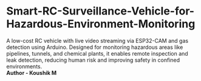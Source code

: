# Smart-RC-Surveillance-Vehicle-for-Hazardous-Environment-Monitoring
A low-cost RC vehicle with live video streaming via ESP32-CAM and gas detection using Arduino. Designed for monitoring hazardous areas like pipelines, tunnels, and chemical plants, it enables remote inspection and leak detection, reducing human risk and improving safety in confined environments.
<br>
<b>Author - Koushik M</b>
